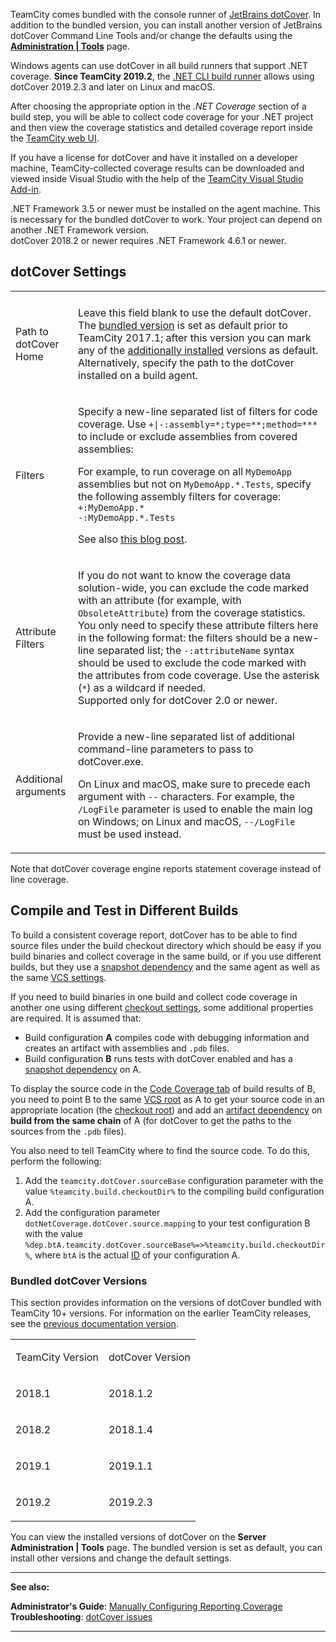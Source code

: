 [//]: # (title: JetBrains dotCover)
[//]: # (auxiliary-id: JetBrains dotCover)

TeamCity comes bundled with the console runner of [JetBrains dotCover](http://www.jetbrains.com/dotcover/). In addition to the bundled version, you can install another version of JetBrains dotCover Command Line Tools and/or change the defaults using the __[Administration | Tools](installing-agent-tools.md)__ page.

Windows agents can use dotCover in all build runners that support .NET coverage. __Since TeamCity 2019.2__, the [.NET CLI build runner](net-cli-dotnet.md) allows using dotCover 2019.2.3 and later on Linux and macOS.

After choosing the appropriate option in the _.NET Сoverage_ section of a build step, you will be able to collect code coverage for your .NET project and then view the coverage statistics and detailed coverage report inside the [TeamCity web UI](working-with-build-results.md).

If you have a license for dotCover and have it installed on a developer machine, TeamCity-collected coverage results can be downloaded and viewed inside Visual Studio with the help of the [TeamCity Visual Studio Add-in](visual-studio-addin.md).

<tip>

.NET Framework 3.5 or newer must be installed on the agent machine. This is necessary for the bundled dotCover to work. Your project can depend on another .NET Framework version.   
dotCover 2018.2 or newer requires .NET Framework 4.6.1 or newer.
</tip>


## dotCover Settings

<table>

<tr>

<td></td><td></td>

</tr>


<tr>

<td>

Path to dotCover Home


</td>

<td>

Leave this field blank to use the default dotCover. The [bundled version](#Bundled+dotCover+Versions) is set as default prior to TeamCity 2017.1; after this version you can mark any of the [additionally installed](installing-agent-tools.md) versions as default.   
Alternatively, specify the path to the dotCover installed on a build agent.


</td></tr><tr>

<td>

Filters


</td>

<td>

Specify a new-line separated list of filters for code coverage. Use `+|-:assembly=*;type=**;method=***` to include or exclude assemblies from covered assemblies:

<include src="branch-filter.md" include-id="OR-syntax-tip"/>

For example, to run coverage on all `MyDemoApp` assemblies but not on `MyDemoApp.*.Tests`, specify the following assembly filters for coverage:   
`+:MyDemoApp.*`   
`-:MyDemoApp.*.Tests`

See also [this blog post](https://blog.jetbrains.com/dotnet/2010/12/10/coverage-with-dotcover-teamcity-mstest-nunit-or-mspec/).


</td></tr><tr>

<td>

Attribute Filters


</td>

<td>

If you do not want to know the coverage data solution\-wide, you can exclude the code marked with an attribute (for example, with `ObsoleteAttribute`) from the coverage statistics. You only need to specify these attribute filters here in the following format: the filters should be a new\-line separated list; the `-:attributeName` syntax should be used to exclude the code marked with the attributes from code coverage. Use the asterisk (`*`) as a wildcard if needed.   
Supported only for dotCover 2.0 or newer.

</td></tr><tr>

<td>

<anchor name="additional-arguments"/>

Additional arguments


</td>

<td>

Provide a new-line separated list of additional command-line parameters to pass to dotCover.exe.

<note>

On Linux and macOS, make sure to precede each argument with `--` characters. For example, the `/LogFile` parameter is used to enable the main log on Windows; on Linux and macOS, `--/LogFile` must be used instead.
</note>

</td></tr></table>

Note that dotCover coverage engine reports statement coverage instead of line coverage.

## Compile and Test in Different Builds

To build a consistent coverage report, dotCover has to be able to find source files under the build checkout directory which should be easy if you build binaries and collect coverage in the same build, or if you use different builds, but they use a [snapshot dependency](build-dependencies-setup.md#Snapshot+Dependencies) and the same agent as well as the same [VCS settings](configuring-vcs-settings.md).

If you need to build binaries in one build and collect code coverage in another one using different [checkout settings](vcs-checkout-rules.md), some additional properties are required. It is assumed that:
* Build configuration __A__ compiles code with debugging information and creates an artifact with assemblies and `.pdb` files.
* Build configuration __B__ runs tests with dotCover enabled and has a [snapshot dependency](build-dependencies-setup.md#Snapshot+Dependencies) on A.

To display the source code in the [Code Coverage tab](working-with-build-results.md#Code+Coverage+Results) of build results of B, you need to point B to the same [VCS root](configuring-vcs-roots.md) as A to get your source code in an appropriate location (the [checkout root](build-checkout-directory.md)) and add an [artifact dependency](build-dependencies-setup.md#Artifact+Dependencies) on __build from the same chain__ of A (for dotCover to get the paths to the sources from the `.pdb` files).

You also need to tell TeamCity where to find the source code. To do this, perform the following:
1. Add the `teamcity.dotCover.sourceBase` configuration parameter with the value `%teamcity.build.checkoutDir%` to the compiling build configuration A.
2. Add the configuration parameter `dotNetCoverage.dotCover.source.mapping` to your test configuration B with the value `%dep.btA.teamcity.dotCover.sourceBase%=>%teamcity.build.checkoutDir%`, where `btA` is the actual [ID](identifier.md) of your configuration A.

### Bundled dotCover Versions

This section provides information on the versions of dotCover bundled with TeamCity 10+ versions. For information on the earlier TeamCity releases, see the [previous documentation version](https://confluence.jetbrains.com/display/TCD9/JetBrains+dotCover#JetBrainsdotCover-BundleddotCoverVersions).

<table><tr>

<td>

TeamCity Version


</td>

<td>

dotCover Version


</td></tr><tr>

<td>

2018.1

</td>

<td>

2018.1.2

</td></tr><tr>

<td>

2018.2

</td>

<td>

2018.1.4

</td></tr><tr>

<td>

2019.1

</td>

<td>

2019.1.1

</td></tr><tr>

<td>

2019.2

</td>

<td>

2019.2.3

</td></tr>


</table>

You can view the installed versions of dotCover on the __Server Administration | Tools__ page. The bundled version is set as default, you can install other versions and change the default settings.

 __  __

__See also:__

__Administrator's Guide__: [Manually Configuring Reporting Coverage](manually-configuring-reporting-coverage.md)   
__Troubleshooting__: [dotCover issues](reporting-issues.md#dotCover+Issues)

__ __
